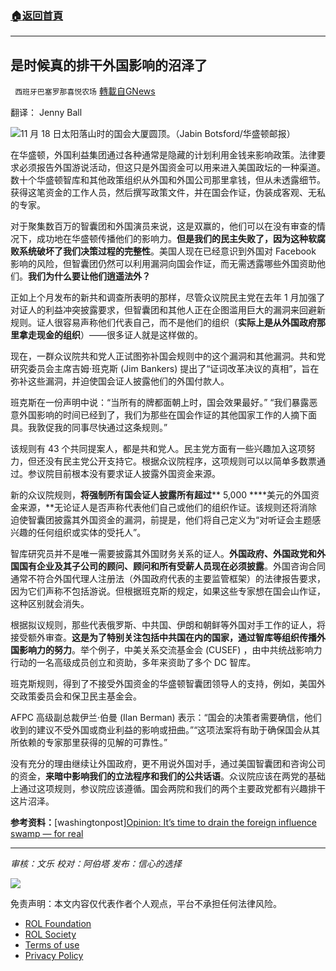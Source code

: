 ###  [:house:返回首頁](https://github.com/ourhimalayas/txt)
---


## 是时候真的排干外国影响的沼泽了
` 西班牙巴塞罗那喜悦农场` [轉載自GNews](https://gnews.org/zh-hans/1694420/)

翻译： Jenny Ball

![](https://assets.gnews.org/wp-content/uploads/2021/11/image0-7-7.jpg)11 月 18 日太阳落山时的国会大厦圆顶。（Jabin Botsford/华盛顿邮报）

在华盛顿，外国利益集团通过各种通常是隐藏的计划利用金钱来影响政策。法律要求必须报告外国游说活动，但这只是外国资金可以用来进入美国政坛的一种渠道。数十个华盛顿智库和其他政策组织从外国和外国公司那里拿钱，但从未透露细节。获得这笔资金的工作人员，然后撰写政策文件，并在国会作证，伪装成客观、无私的专家。

对于聚集数百万的智囊团和外国演员来说，这是双赢的，他们可以在没有审查的情况下，成功地在华盛顿传播他们的影响力。**但是我们的民主失败了，因为这种软腐败系统破坏了我们决策过程的完整性**。美国人现在已经意识到外国对 Facebook 影响的风险，但智囊团仍然可以利用漏洞向国会作证，而无需透露哪些外国资助他们。**我们为什么要让他们逍遥法外？**

正如上个月发布的新共和调查所表明的那样，尽管众议院民主党在去年 1 月加强了对证人的利益冲突披露要求，但智囊团和其他人正在企图滥用巨大的漏洞来回避新规则。证人很容易声称他们代表自己，而不是他们的组织（**实际上是从外国政府那里拿走现金的组织**）——很多证人就是这样做的。

现在，一群众议院共和党人正试图弥补国会规则中的这个漏洞和其他漏洞。共和党研究委员会主席吉姆·班克斯 (Jim Bankers) 提出了“证词改革决议的真相”，旨在弥补这些漏洞，并迫使国会证人披露他们的外国付款人。

班克斯在一份声明中说：“当所有的牌都面朝上时，国会效果最好。” “我们暴露恶意外国影响的时间已经到了，我们为那些在国会作证的其他国家工作的人摘下面具。我敦促我的同事尽快通过这条规则。”

该规则有 43 个共同提案人，都是共和党人。民主党方面有一些兴趣加入这项努力，但还没有民主党公开支持它。根据众议院程序，这项规则可以以简单多数票通过。参议院目前根本没有要求证人披露外国资金来源。

新的众议院规则，**将强制所有国会证人披露所有超过**** 5,000 ****美元的外国资金来源，**无论证人是否声称代表他们自己或他们的组织作证。该规则还将消除迫使智囊团披露其外国资金的漏洞，前提是，他们将自己定义为“对听证会主题感兴趣的任何组织或实体的受托人”。

智库研究员并不是唯一需要披露其外国财务关系的证人。**外国政府、外国政党和外国国有企业及其子公司的顾问、顾问和所有受薪人员现在必须披露**。外国咨询合同通常不符合外国代理人注册法（外国政府代表的主要监管框架）的法律报告要求，因为它们声称不包括游说。但根据班克斯的规定，如果这些专家想在国会山作证，这种区别就会消失。

根据拟议规则，那些代表俄罗斯、中共国、伊朗和朝鲜等外国对手工作的证人，将接受额外审查。**这是为了特别关注包括中共国在内的国家，通过智库等组织传播外国影响力的努力**。举个例子，中美关系交流基金会 (CUSEF) ，由中共统战影响力行动的一名高级成员创立和资助，多年来资助了多个 DC 智库。

班克斯规则，得到了不接受外国资金的华盛顿智囊团领导人的支持，例如，美国外交政策委员会和保卫民主基金会。

AFPC 高级副总裁伊兰·伯曼 (Ilan Berman) 表示：“国会的决策者需要确信，他们收到的建议不受外国或商业利益的影响或扭曲。”“这项法案将有助于确保国会从其所依赖的专家那里获得的见解的可靠性。”

没有充分的理由继续让外国政府，更不用说外国对手，通过美国智囊团和咨询公司的资金，**来暗中影响我们的立法程序和我们的公共话语**。众议院应该在两党的基础上通过这项规则，参议院应该遵循。国会两院和我们的两个主要政党都有兴趣排干这片沼泽。

**参考资料：**[washingtonpost][Opinion: It’s time to drain the foreign influence swamp — for real](https://www.washingtonpost.com/opinions/2021/11/23/its-time-drain-foreign-influence-swamp-real/?utm_campaign=wp_todays_worldview&amp;utm_medium=email&amp;utm_source=newsletter&amp;wpisrc=nl_todayworld&amp;carta-url=https%3A%2F%2Fs2.washingtonpost.com%2Fcar-ln-tr%2F355bee0%2F619dc70a9d2fdab56b9d037c%2F5e2dde419bbc0f6326309bfd%2F42%2F61%2F619dc70a9d2fdab56b9d037c)

* * *

*审核：文乐
校对：阿伯塔
发布：信心的选择*

![](https://assets.gnews.org/wp-content/uploads/2021/11/GNEWS_CH.-1.jpeg)

 

免责声明：本文内容仅代表作者个人观点，平台不承担任何法律风险。

- [ROL Foundation](https://rolfoundation.org/)
- [ROL Society](https://rolsociety.org/)
- [Terms of use](https://gnews.org/terms-of-use-3/)
- [Privacy Policy](https://gnews.org/privacy-policy/)
